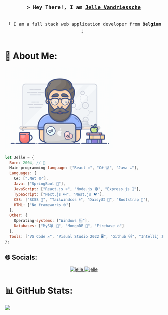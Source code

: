 <h3 align="center">
        <samp>&gt; Hey There!, I am
                <b><a target="_blank" href="#">Jelle Vandriessche</a></b>
        </samp>
</h3>


<p align="center"> 
  <samp>
    <br>
    「 I am a full stack web application developer from <b>Belgium</b> 」
    <br>
    <br>
  </samp>
</p>

# 💫 About Me:

<img width="350" src="/assets/programmer.gif" alt="Coding gif" />

```js client
let Jelle = {
  Born: 2004, // 🎂
  Main-programming-language: ["React ⚛️", "C# 💻", "Java ☕"],
  Languages: {
    C#: [".Net 🌐"],
    Java: ["SpringBoot 🌱"],
    JavaScript: ["React.js ⚛️", "Node.js 🟢", "Express.js 🚀"],
    TypeScript: ["Next.js ⏭️", "Nest.js 🐦"],
    CSS: ["SCSS 🎨", "Tailwindcss 🌀", "DaisyUI 🌼", "Bootstrap 🚀"],
    HTML: ["No frameworks 🌐"]
  },
  Other: {
    Operating-systems: ["Windows 🪟"],
    Databases: ["MySQL 🐬", "MongoDB 🍃", "Firebase 🔥"]
  },
  Tools: ["VS Code ✍️", "Visual Studio 2022 🖥️", "Github 🐱", "Intellij IDEA 💡", "Docker 🐳"]
};
```
## 🌐 Socials:
<p align="center">
<!--
 <a href="#" target="blank">
  <img src="https://img.shields.io/badge/Website-DC143C?style=for-the-badge&logo=website&logoColor=white" alt="jelle" />
 </a>
-->
 <a href="https://www.linkedin.com/in/jelle-vandriessche/" target="_blank">
  <img src="https://img.shields.io/badge/LinkedIn-0077B5?style=for-the-badge&logo=linkedin&logoColor=white" alt="jelle"/>
 </a>
 <a href="https://instagram.com/jelle.codes" target="_blank">
  <img src="https://img.shields.io/badge/Instagram-fe4164?style=for-the-badge&logo=instagram&logoColor=white" alt="jelle" />
 </a> 
</p>

<!--
[![LinkedIn](https://img.shields.io/badge/LinkedIn-0077B5?style=for-the-badge&logo=linkedin&logoColor=white)](https://www.linkedin.com/in/jelle-vandriessche/) [![Instagram](https://img.shields.io/badge/Instagram-%23E4405F.svg?logo=Instagram&logoColor=white)](https://instagram.com/jelle.codes)
-->

<!--
# 💻 Tech Stack:
![C#](https://img.shields.io/badge/c%23-%23239120.svg?style=for-the-badge&logo=c-sharp&logoColor=white) ![CSS3](https://img.shields.io/badge/css3-%231572B6.svg?style=for-the-badge&logo=css3&logoColor=white) ![HTML5](https://img.shields.io/badge/html5-%23E34F26.svg?style=for-the-badge&logo=html5&logoColor=white) ![JavaScript](https://img.shields.io/badge/javascript-%23323330.svg?style=for-the-badge&logo=javascript&logoColor=%23F7DF1E) ![Markdown](https://img.shields.io/badge/markdown-%23000000.svg?style=for-the-badge&logo=markdown&logoColor=white) ![Shell Script](https://img.shields.io/badge/shell_script-%23121011.svg?style=for-the-badge&logo=gnu-bash&logoColor=white) ![.Net](https://img.shields.io/badge/.NET-5C2D91?style=for-the-badge&logo=.net&logoColor=white) ![Bootstrap](https://img.shields.io/badge/bootstrap-%23563D7C.svg?style=for-the-badge&logo=bootstrap&logoColor=white) ![SASS](https://img.shields.io/badge/SASS-hotpink.svg?style=for-the-badge&logo=SASS&logoColor=white) ![MySQL](https://img.shields.io/badge/mysql-%2300f.svg?style=for-the-badge&logo=mysql&logoColor=white) 	![Figma](https://img.shields.io/badge/figma-%23F24E1E.svg?style=for-the-badge&logo=figma&logoColor=white) ![Adobe XD](https://img.shields.io/badge/Adobe%20XD-470137?style=for-the-badge&logo=Adobe%20XD&logoColor=#FF61F6) ![Adobe Illustrator](https://img.shields.io/badge/adobeillustrator-%23FF9A00.svg?style=for-the-badge&logo=adobeillustrator&logoColor=white) ![Notion](https://img.shields.io/badge/Notion-%23000000.svg?style=for-the-badge&logo=notion&logoColor=white)
-->

# 📊 GitHub Stats:
![](https://github-readme-stats.vercel.app/api/top-langs/?username=jellev00&theme=blueberry&hide_border=false&include_all_commits=true&count_private=false&layout=compact)

